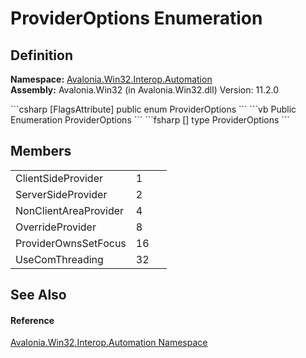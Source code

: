 # ProviderOptions Enumeration




## Definition
**Namespace:** <a href="N_Avalonia_Win32_Interop_Automation">Avalonia.Win32.Interop.Automation</a>  
**Assembly:** Avalonia.Win32 (in Avalonia.Win32.dll) Version: 11.2.0

<Tabs groupId="api-code-preview">
<TabItem value="csharp" label="C#">
```csharp
[FlagsAttribute]
public enum ProviderOptions
```
</TabItem>
<TabItem value="vb" label="VB">
```vb
<FlagsAttribute>
Public Enumeration ProviderOptions
```
</TabItem>
<TabItem value="fsharp" label="F#">
```fsharp
[<FlagsAttribute>]
type ProviderOptions
```
</TabItem>
</Tabs>



## Members
<table>
<tr>
<td>ClientSideProvider</td>
<td>1</td>
<td> </td>
</tr>
<tr>
<td>ServerSideProvider</td>
<td>2</td>
<td> </td>
</tr>
<tr>
<td>NonClientAreaProvider</td>
<td>4</td>
<td> </td>
</tr>
<tr>
<td>OverrideProvider</td>
<td>8</td>
<td> </td>
</tr>
<tr>
<td>ProviderOwnsSetFocus</td>
<td>16</td>
<td> </td>
</tr>
<tr>
<td>UseComThreading</td>
<td>32</td>
<td> </td>
</tr>
</table>

## See Also


#### Reference
<a href="N_Avalonia_Win32_Interop_Automation">Avalonia.Win32.Interop.Automation Namespace</a>  

